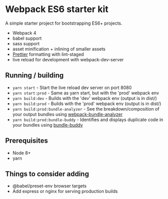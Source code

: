 # Webpack ES6 starter kit

A simple starter project for bootstrapping ES6+ projects.

- Webpack 4
- babel support
- sass support
- asset minification + inlining of smaller assets
- [Prettier](https://github.com/prettier/prettier) formatting with lint-staged
- live reload for development with webpack-dev-server

## Running / building

- `yarn start` - Start the live reload dev server on port 8080
- `yarn start:prod` - Same as yarn start, but with the 'prod' webpack env
- `yarn build:dev` - Builds with the 'dev' webpack env (output is in dist/)
- `yarn build:prod` - Builds with the 'prod' webpack env (output is in dist/)
- `yarn build:prod:bundle-analyzer` - See the breakdown/composition of your output bundles using [webpack-bundle-analyzer](https://github.com/webpack-contrib/webpack-bundle-analyzer)
- `yarn build:prod:bundle-buddy` - Identifies and displays duplicate code in your bundles using [bundle-buddy](https://github.com/samccone/bundle-buddy)

## Prerequisites

- Node 8+
- yarn

## Things to consider adding

- @babel/preset-env browser targets
- Add express or nginx for serving production builds
